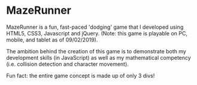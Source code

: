 # MazeRunner
MazeRunner is a fun, fast-paced 'dodging' game that I developed using HTML5, CSS3, Javascript and jQuery. (Note: this game is playable on PC, mobile, and tablet as of 09/02/2019).

The ambition behind the creation of this game is to demonstrate both my development skills (in JavaScript) as well as my mathematical competency (i.e. collision detection and character movement). 

Fun fact: the entire game concept is made up of only 3 divs!
